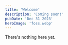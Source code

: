 ```yaml
---
title: 'Welcome'
description: 'Coming soon!'
pubDate: 'Dec 31 2023'
heroImage: 'foss.webp'
---
```


There's nothing here yet.